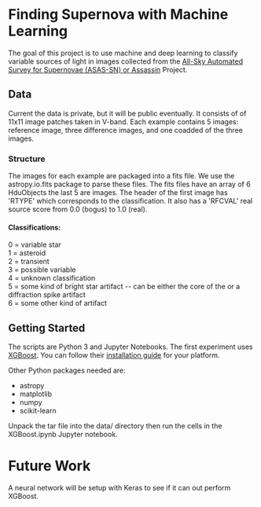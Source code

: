 # Finding Supernova with Machine Learning
 
The goal of this project is to use machine and deep learning to classify variable sources
of light in images collected from the
[All-Sky Automated Survey for Supernovae (ASAS-SN) or Assassin](http://www.astronomy.ohio-state.edu/~assassin/index.shtml)
Project.

## Data

Current the data is private, but it will be public eventually. It consists of of 11x11 image
patches taken in V-band. Each example contains 5 images: reference image, three difference
images, and one coadded of the three images.

### Structure

The images for each example are packaged into a fits file. We use the astropy.io.fits
package to parse these files. The fits files have an array of 6 HduObjects the last 5 are images.
The header of the first image has 'RTYPE' which corresponds to the classification. It also has a
'RFCVAL' real source score from 0.0 (bogus) to 1.0 (real).

#### Classifications:

0 = variable star<br/>
1 = asteroid<br/>
2 = transient<br/>
3 = possible variable<br/>
4 = unknown classification<br/>
5 = some kind of bright star artifact -- can be either the core of the or a diffraction spike artifact<br/>
6 = some other kind of artifact<br/>

## Getting Started

The scripts are Python 3 and Jupyter Notebooks.
The first experiment uses [XGBoost](https://xgboost.readthedocs.io/en/latest/). You can follow
their [installation guide](https://xgboost.readthedocs.io/en/latest/build.html) for your platform.

Other Python packages needed are:

* astropy
* matplotlib
* numpy
* scikit-learn

Unpack the tar file into the data/ directory then run the cells in the XGBoost.ipynb Jupyter notebook.

# Future Work

A neural network will be setup with Keras to see if it can out perform XGBoost.
